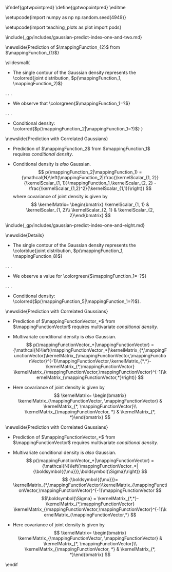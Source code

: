 \ifndef{gptwpointpred}
\define{gptwopointpred}
\editme

\setupcode{import numpy as np
np.random.seed(4949)}

\setupcode{import teaching_plots as plot
import pods}

\include{_gp/includes/gaussian-predict-index-one-and-two.md}

\newslide{Prediction of $\mappingFunction_{2}$ from $\mappingFunction_{1}$}

\slidesmall{
* The single contour of the Gaussian density represents the \colorred{joint distribution, $p(\mappingFunction_1, \mappingFunction_2)$}

. . .

* We observe that \colorgreen{$\mappingFunction_1=?$}

. . .

* Conditional density: \colorred{$p(\mappingFunction_2|\mappingFunction_1=?)$}
}
	
\newslide{Prediction with Correlated Gaussians}

* Prediction of $\mappingFunction_2$ from $\mappingFunction_1$ requires *conditional density*.

* Conditional density is *also* Gaussian.
  $$
  p(\mappingFunction_2|\mappingFunction_1) = {\mathcal{N}\left(\mappingFunction_2|\frac{\kernelScalar_{1, 2}}{\kernelScalar_{1, 1}}\mappingFunction_1,\kernelScalar_{2, 2} - \frac{\kernelScalar_{1,2}^2}{\kernelScalar_{1,1}}\right)}
  $$
  where covariance of joint density is given by
  $$
  \kernelMatrix= \begin{bmatrix} \kernelScalar_{1, 1} & \kernelScalar_{1, 2}\\ \kernelScalar_{2, 1} & \kernelScalar_{2, 2}\end{bmatrix}
  $$

\include{_gp/includes/gaussian-predict-index-one-and-eight.md}

\newslide{Details}

* The single contour of the Gaussian density represents the \colorblue{joint distribution, $p(\mappingFunction_1, \mappingFunction_8)$}

. . .

* We observe a value for \colorgreen{$\mappingFunction_1=-?$}

. . .
	
* Conditional density: \colorred{$p(\mappingFunction_5|\mappingFunction_1=?)$}.

\newslide{Prediction with Correlated Gaussians}

* Prediction of $\mappingFunctionVector_*$ from $\mappingFunctionVector$ requires
    multivariate *conditional density*.

* Multivariate conditional density is *also* Gaussian. 
  <large>
  $$
  p(\mappingFunctionVector_*|\mappingFunctionVector) = {\mathcal{N}\left(\mappingFunctionVector_*|\kernelMatrix_{*,\mappingFunctionVector}\kernelMatrix_{\mappingFunctionVector,\mappingFunctionVector}^{-1}\mappingFunctionVector,\kernelMatrix_{*,*}-\kernelMatrix_{*,\mappingFunctionVector} \kernelMatrix_{\mappingFunctionVector,\mappingFunctionVector}^{-1}\kernelMatrix_{\mappingFunctionVector,*}\right)}
  $$
  </large>

* Here covariance of joint density is given by
  $$
  \kernelMatrix= \begin{bmatrix} \kernelMatrix_{\mappingFunctionVector, \mappingFunctionVector} & \kernelMatrix_{*, \mappingFunctionVector}\\ \kernelMatrix_{\mappingFunctionVector, *} & \kernelMatrix_{*, *}\end{bmatrix}
  $$

\newslide{Prediction with Correlated Gaussians}

* Prediction of $\mappingFunctionVector_*$ from $\mappingFunctionVector$ requires multivariate *conditional density*.

* Multivariate conditional density is *also* Gaussian. 
  <large>
  $$
  p(\mappingFunctionVector_*|\mappingFunctionVector) = {\mathcal{N}\left(\mappingFunctionVector_*|{\boldsymbol{{\mu}}},\boldsymbol{\Sigma}\right)}
  $$
  $$
  {\boldsymbol{{\mu}}}= \kernelMatrix_{*,\mappingFunctionVector}\kernelMatrix_{\mappingFunctionVector,\mappingFunctionVector}^{-1}\mappingFunctionVector
  $$
  $$\boldsymbol{\Sigma} = \kernelMatrix_{*,*}-\kernelMatrix_{*,\mappingFunctionVector} \kernelMatrix_{\mappingFunctionVector,\mappingFunctionVector}^{-1}\kernelMatrix_{\mappingFunctionVector,*}
  $$
  </large>

* Here covariance of joint density is given by
  $$
  \kernelMatrix= \begin{bmatrix} \kernelMatrix_{\mappingFunctionVector, \mappingFunctionVector} & \kernelMatrix_{*, \mappingFunctionVector}\\ \kernelMatrix_{\mappingFunctionVector, *} & \kernelMatrix_{*, *}\end{bmatrix}
  $$

\endif
